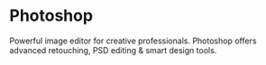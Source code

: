 # Photoshop
Powerful image editor for creative professionals. Photoshop offers advanced retouching, PSD editing &amp; smart design tools.

